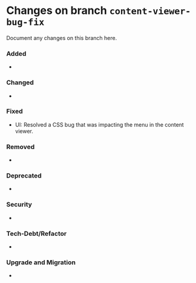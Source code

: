 # Changes on branch `content-viewer-bug-fix`
Document any changes on this branch here.
### Added
-

### Changed
-

### Fixed
- UI: Resolved a CSS bug that was impacting the menu in the content viewer.

### Removed
-

### Deprecated
-

### Security
-

### Tech-Debt/Refactor
-

### Upgrade and Migration
-
